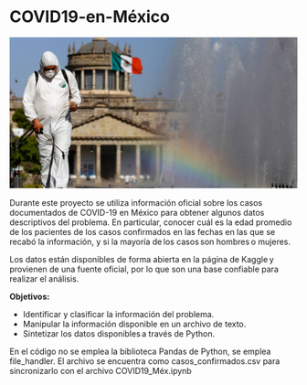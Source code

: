 # COVID19-en-México

<img src="img_covid/covid-19.jpg">


Durante este proyecto se utiliza información oficial sobre los casos documentados de COVID-19 en México para obtener algunos datos descriptivos del problema. En particular, conocer cuál es la edad promedio de los pacientes de los casos confirmados en las fechas en las que se recabó la información, y si la mayoría de los casos son hombres o mujeres.

Los datos están disponibles de forma abierta en la página de Kaggle y provienen de una fuente oficial, por lo que son una base confiable para realizar el análisis.

**Objetivos:**

* Identificar y clasificar la información del problema. 
* Manipular la información disponible en un archivo de texto. 
* Sintetizar los datos disponibles a través de Python.

En el código no se emplea la biblioteca Pandas de Python, se emplea file_handler. El archivo se encuentra como casos_confirmados.csv para sincronizarlo con el archivo COVID19_Méx.ipynb
